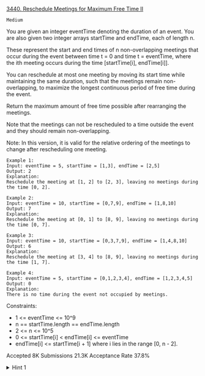 [3440. Reschedule Meetings for Maximum Free Time II](https://leetcode.com/problems/reschedule-meetings-for-maximum-free-time-ii/)

`Medium`

You are given an integer eventTime denoting the duration of an event. You are also given two integer arrays startTime and endTime, each of length n.

These represent the start and end times of n non-overlapping meetings that occur during the event between time t = 0 and time t = eventTime, where the ith meeting occurs during the time [startTime[i], endTime[i]].

You can reschedule at most one meeting by moving its start time while maintaining the same duration, such that the meetings remain non-overlapping, to maximize the longest continuous period of free time during the event.

Return the maximum amount of free time possible after rearranging the meetings.

Note that the meetings can not be rescheduled to a time outside the event and they should remain non-overlapping.

Note: In this version, it is valid for the relative ordering of the meetings to change after rescheduling one meeting.

```
Example 1:
Input: eventTime = 5, startTime = [1,3], endTime = [2,5]
Output: 2
Explanation:
Reschedule the meeting at [1, 2] to [2, 3], leaving no meetings during the time [0, 2].

Example 2:
Input: eventTime = 10, startTime = [0,7,9], endTime = [1,8,10]
Output: 7
Explanation:
Reschedule the meeting at [0, 1] to [8, 9], leaving no meetings during the time [0, 7].

Example 3:
Input: eventTime = 10, startTime = [0,3,7,9], endTime = [1,4,8,10]
Output: 6
Explanation:
Reschedule the meeting at [3, 4] to [8, 9], leaving no meetings during the time [1, 7].

Example 4:
Input: eventTime = 5, startTime = [0,1,2,3,4], endTime = [1,2,3,4,5]
Output: 0
Explanation:
There is no time during the event not occupied by meetings.
```

Constraints:

- 1 <= eventTime <= 10^9
- n == startTime.length == endTime.length
- 2 <= n <= 10^5
- 0 <= startTime[i] < endTime[i] <= eventTime
- endTime[i] <= startTime[i + 1] where i lies in the range [0, n - 2].

Accepted
8K
Submissions
21.3K
Acceptance Rate
37.8%

<details>
<summary>Hint 1</summary>

If we reschedule a meeting earlier or later, we need to find a gap of length at least endTime[i] - startTime[i]. Try maintaining the gaps in some sorted data structure.

</details>